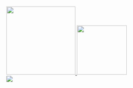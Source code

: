 ###
<div>
   <a href="https://github.com/vitorglopes01">
    <img height="180em" src="https://github-readme-stats.vercel.app/api?username=vitorglopes01&show_icons=true">
    <img height="130em" src="https://github-readme-stats.vercel.app/api/top-langs/?username=vitorglopes01&layout=compact">
   </a>
</div>
<div>
  <a href="https://www.linkedin.com/in/vitorglopes/">
    <img    src="https://camo.githubusercontent.com/c00f87aeebbec37f3ee0857cc4c20b21fefde8a96caf4744383ebfe44a47fe3f/68747470733a2f2f696d672e736869656c64732e696f2f62616467652f2d4c696e6b6564496e2d2532333030373742353f7374796c653d666f722d7468652d6261646765266c6f676f3d6c696e6b6564696e266c6f676f436f6c6f723d7768697465" data-canonical-src="https://img.shields.io/badge/-LinkedIn-%230077B5?style=for-the-badge&amp;logo=linkedin&amp;logoColor=white" style="max-width: 100%;">
  </a>
</div>
